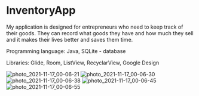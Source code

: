 # InventoryApp
My application is designed for entrepreneurs who need to keep track of their goods. They can record what goods they have and how much they sell and it makes their lives better and saves them time.

Programming language: Java, SQLite - database

Libraries: Glide, Room, ListView, RecyclarView, Google Design 

![photo_2021-11-17_00-06-21](https://user-images.githubusercontent.com/49874037/142041214-3fbb1f58-f5ca-44d3-a290-291280ee192b.jpg)
![photo_2021-11-17_00-06-30](https://user-images.githubusercontent.com/49874037/142041215-a24af4d2-8ff8-451f-8f87-014467cf347e.jpg)
![photo_2021-11-17_00-06-38](https://user-images.githubusercontent.com/49874037/142041232-850217dc-67bc-4413-8f6d-0fd5a71764de.jpg)
![photo_2021-11-17_00-06-45](https://user-images.githubusercontent.com/49874037/142041238-ac34f4f6-823d-4e0d-a702-28d35a1fd357.jpg)
![photo_2021-11-17_00-06-55](https://user-images.githubusercontent.com/49874037/142041243-204337c3-e3dc-40dd-ae04-e997c21c923d.jpg)
